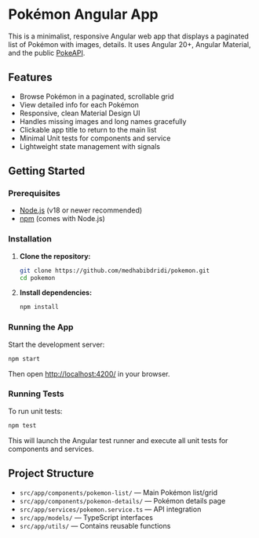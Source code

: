 # Pokémon Angular App

This is a minimalist, responsive Angular web app that displays a paginated list of Pokémon with images, details. It uses Angular 20+, Angular Material, and the public [PokeAPI](https://pokeapi.co/).

## Features

- Browse Pokémon in a paginated, scrollable grid
- View detailed info for each Pokémon
- Responsive, clean Material Design UI
- Handles missing images and long names gracefully
- Clickable app title to return to the main list
- Minimal Unit tests for components and service
- Lightweight state management with signals 

## Getting Started

### Prerequisites

- [Node.js](https://nodejs.org/) (v18 or newer recommended)
- [npm](https://www.npmjs.com/) (comes with Node.js)

### Installation

1. **Clone the repository:**
   ```bash
   git clone https://github.com/medhabibdridi/pokemon.git
   cd pokemon
   ```
2. **Install dependencies:**
   ```bash
   npm install
   ```

### Running the App

Start the development server:

```bash
npm start
```

Then open [http://localhost:4200/](http://localhost:4200/) in your browser.

### Running Tests

To run unit tests:

```bash
npm test
```

This will launch the Angular test runner and execute all unit tests for components and services.

## Project Structure

- `src/app/components/pokemon-list/` — Main Pokémon list/grid
- `src/app/components/pokemon-details/` — Pokémon details page
- `src/app/services/pokemon.service.ts` — API integration
- `src/app/models/` — TypeScript interfaces
- `src/app/utils/` — Contains reusable functions 
